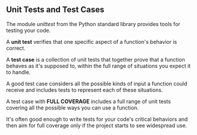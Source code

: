 
## Unit Tests and Test Cases

The module *unittest* from the Python standard library provides tools for
testing your code. 

A **unit test** verifies that one specific aspect of a function's behavior is correct.

A **test case** is a collection of unit tests that together prove that a function
behaves as it's supposed to, within the full range of situations you expect it
to handle. 

A good test case considers all the possible kinds of input a function could receive
and includes tests to represent each of these situations. 

A test case with **FULL COVERAGE** includes a full range of unit tests covering all the
possible ways you can use a function.

It's often good enough to write tests for your code's critical behaviors and then
aim for full coverage only if the project starts to see widespread use. 
